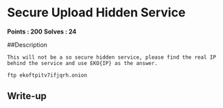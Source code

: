 # Secure Upload Hidden Service

**Points : 200**
**Solves : 24**

##Description

	This will not be a so secure hidden service, please find the real IP behind the service and use EKO{IP} as the answer.

	ftp ekoftpitv7ifjqrh.onion

## Write-up
